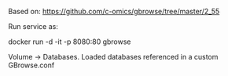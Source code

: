 Based on: https://github.com/c-omics/gbrowse/tree/master/2_55

Run service as: 

docker run -d -it -p 8080:80 gbrowse

Volume -> Databases. Loaded databases referenced in a custom GBrowse.conf

